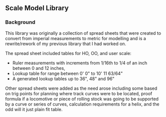 ## Scale Model Library

### Background

This library was originally a collection of spread sheets that were created to convert from imperial measurements to metric for modelling and is a rewrite/rework of my previous library that I had worked on.

The spread sheet included tables for HO, OO, and user scale:
- Ruler measurements with increments from 1/16th to 1/4 of an inch between 0 and 12 inches,
- Lookup table for range between 0' 0" to 10' 11 63/64"
- A generated lookup tables up to 36", 48" and 96"

Other spread sheets were added as the need arose including some based on trig points for planning where track curves were to be located, proof formula if a locomotive or piece of rolling stock was going to be supported by a curve or series of curves, calculation requirements for a helix, and the odd will it just plain fit table.